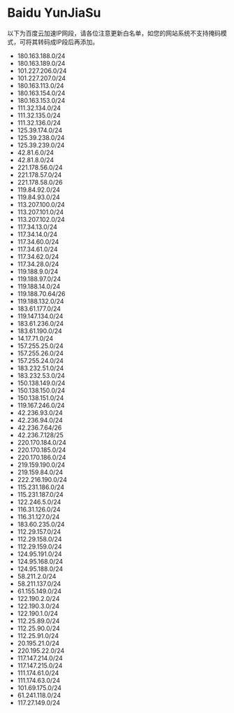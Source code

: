 # Baidu YunJiaSu

以下为百度云加速IP网段，请各位注意更新白名单，如您的网站系统不支持掩码模式，可将其转码成IP段后再添加。

* 180.163.188.0/24
* 180.163.189.0/24
* 101.227.206.0/24
* 101.227.207.0/24
* 180.163.113.0/24
* 180.163.154.0/24
* 180.163.153.0/24
* 111.32.134.0/24
* 111.32.135.0/24
* 111.32.136.0/24
* 125.39.174.0/24
* 125.39.238.0/24
* 125.39.239.0/24
* 42.81.6.0/24
* 42.81.8.0/24
* 221.178.56.0/24
* 221.178.57.0/24
* 221.178.58.0/26
* 119.84.92.0/24
* 119.84.93.0/24
* 113.207.100.0/24
* 113.207.101.0/24
* 113.207.102.0/24
* 117.34.13.0/24
* 117.34.14.0/24
* 117.34.60.0/24
* 117.34.61.0/24
* 117.34.62.0/24
* 117.34.28.0/24
* 119.188.9.0/24
* 119.188.97.0/24
* 119.188.14.0/24
* 119.188.70.64/26
* 119.188.132.0/24
* 183.61.177.0/24
* 119.147.134.0/24
* 183.61.236.0/24
* 183.61.190.0/24
* 14.17.71.0/24
* 157.255.25.0/24
* 157.255.26.0/24
* 157.255.24.0/24
* 183.232.51.0/24
* 183.232.53.0/24
* 150.138.149.0/24
* 150.138.150.0/24
* 150.138.151.0/24
* 119.167.246.0/24
* 42.236.93.0/24
* 42.236.94.0/24
* 42.236.7.64/26
* 42.236.7.128/25
* 220.170.184.0/24
* 220.170.185.0/24
* 220.170.186.0/24  
* 219.159.190.0/24
* 219.159.84.0/24
* 222.216.190.0/24
* 115.231.186.0/24
* 115.231.187.0/24
* 122.246.5.0/24
* 116.31.126.0/24
* 116.31.127.0/24
* 183.60.235.0/24
* 112.29.157.0/24
* 112.29.158.0/24
* 112.29.159.0/24
* 124.95.191.0/24
* 124.95.168.0/24
* 124.95.188.0/24
* 58.211.2.0/24
* 58.211.137.0/24
* 61.155.149.0/24
* 122.190.2.0/24
* 122.190.3.0/24
* 122.190.1.0/24
* 112.25.89.0/24
* 112.25.90.0/24
* 112.25.91.0/24
* 20.195.21.0/24
* 220.195.22.0/24
* 117.147.214.0/24
* 117.147.215.0/24
* 111.174.61.0/24
* 111.174.63.0/24
* 101.69.175.0/24
* 61.241.118.0/24
* 117.27.149.0/24